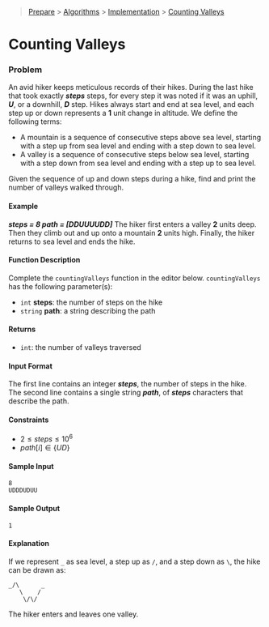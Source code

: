 > [Prepare](https://www.hackerrank.com/dashboard) > [Algorithms](https://www.hackerrank.com/domains/algorithms) > 
[Implementation](https://www.hackerrank.com/domains/algorithms/implementation) > [Counting Valleys](https://www.hackerrank.com/challenges/counting-valleys/problem)
# Counting Valleys

### Problem
An avid hiker keeps meticulous records of their hikes. During the last hike that took exactly _**steps**_ steps,
for every step it was noted if it was an uphill, _**U**_, or a downhill, _**D**_ step. Hikes always start and end at sea level,
and each step up or down represents a **1** unit change in altitude. We define the following terms:
- A mountain is a sequence of consecutive steps above sea level, starting with a step up from sea level and ending with a step down to sea level.
- A valley is a sequence of consecutive steps below sea level, starting with a step down from sea level and ending with a step up to sea level.

Given the sequence of up and down steps during a hike, find and print the number of valleys walked through.

#### Example
_**steps = 8 path = [DDUUUUDD]**_
The hiker first enters a valley **2** units deep. Then they climb out and up onto a mountain **2** units high.
Finally, the hiker returns to sea level and ends the hike.

#### Function Description
Complete the `countingValleys` function in the editor below.
`countingValleys` has the following parameter(s):
- `int` **steps**: the number of steps on the hike
- `string` **path**: a string describing the path

#### Returns
- `int`: the number of valleys traversed

#### Input Format
The first line contains an integer _**steps**_, the number of steps in the hike.<br/>
The second line contains a single string _**path**_, of _**steps**_ characters that describe the path.

#### Constraints
- $2 \leq steps \leq 10^6$
- $path[i] \in \{UD\}$

#### Sample Input
```
8
UDDDUDUU
```

#### Sample Output
```
1
```

#### Explanation
If we represent `_` as sea level, a step up as `/`, and a step down as `\`, the hike can be drawn as:
```
_/\      _
   \    /
    \/\/
```
The hiker enters and leaves one valley.
